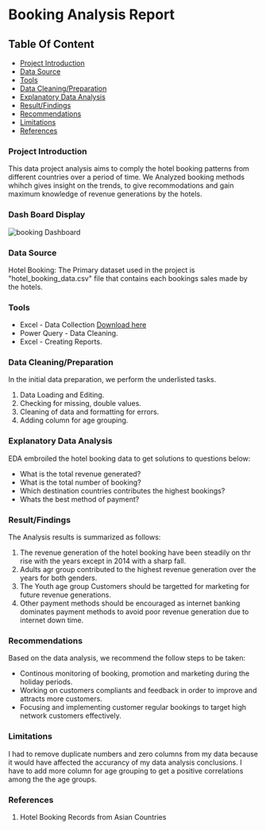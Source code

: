 # Booking Analysis Report

## Table Of Content

- [Project Introduction](#project-introduction)
- [Data Source](#data-source)
- [Tools](#tools)
- [Data Cleaning/Preparation](#data-cleaningpreparation)
- [Explanatory Data Analysis](#explanatory-data-analysis)
- [Result/Findings](#resultfindings)
- [Recommendations](#recommendations)
- [Limitations](#limitations)
- [References](#references)

### Project Introduction

This data project analysis aims to comply the hotel booking patterns from different countries over a period of time. We Analyzed booking methods whihch gives insight on the trends, to give recommodations and gain maximum knowledge of revenue generations by the hotels.

### Dash Board Display

![booking Dashboard](https://github.com/user-attachments/assets/b1ffefe0-cb0b-4eaf-8f72-95ddc0ddaf85)


### Data Source


Hotel Booking: The Primary dataset used in the project is "hotel_booking_data.csv" file that contains each bookings sales made by the hotels.

### Tools

- Excel - Data Collection [Download here](https://microsoft.com) 
- Power Query - Data Cleaning.
- Excel - Creating Reports.

### Data Cleaning/Preparation

In the initial data preparation, we perform the underlisted tasks.
1. Data Loading and Editing.
2. Checking for missing, double values.
3. Cleaning of data and formatting for errors.
4. Adding column for age grouping.

### Explanatory Data Analysis

EDA embroiled the hotel booking data to get solutions to questions below:

- What is the total revenue generated?
- What is the total number of booking?
- Which destination countries contributes the highest bookings?    
- Whats the best method of payment?

### Result/Findings

The Analysis results is summarized as follows:
1. The revenue generation of the hotel booking have been steadily on thr rise with the years except in 2014 with a sharp fall.
2. Adults agr group contributed to the highest revenue generation over the years for both genders.
3. The Youth age group Customers should be targetted for marketing for future revenue generations.
4. Other payment methods should be encouraged as internet banking dominates payment methods to avoid poor revenue generation due to internet down time.   

### Recommendations
Based on the data analysis, we recommend the follow steps to be taken:
- Continous monitoring of booking, promotion and marketing during the holiday periods.
- Working on customers compliants and feedback in order to improve and attracts more customers.
- Focusing and implementing customer regular bookings to target high network customers effectively.

### Limitations

I had to remove duplicate numbers and zero columns from my data because it would have affected the accurancy of my data analysis conclusions. I have to add more column for age grouping to get a positive correlations among the the age groups.

### References 

1. Hotel Booking Records from Asian Countries
